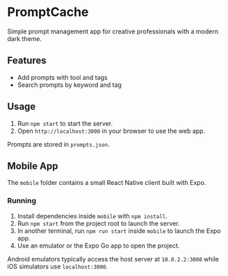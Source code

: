 # PromptCache

Simple prompt management app for creative professionals with a modern dark theme.

## Features
- Add prompts with tool and tags
- Search prompts by keyword and tag

## Usage
1. Run `npm start` to start the server.
2. Open `http://localhost:3000` in your browser to use the web app.

Prompts are stored in `prompts.json`.

## Mobile App

The `mobile` folder contains a small React Native client built with Expo.

### Running

1. Install dependencies inside `mobile` with `npm install`.
2. Run `npm start` from the project root to launch the server.
3. In another terminal, run `npm run start` inside `mobile` to launch the Expo app.
4. Use an emulator or the Expo Go app to open the project.

Android emulators typically access the host server at `10.0.2.2:3000` while iOS simulators use `localhost:3000`.
